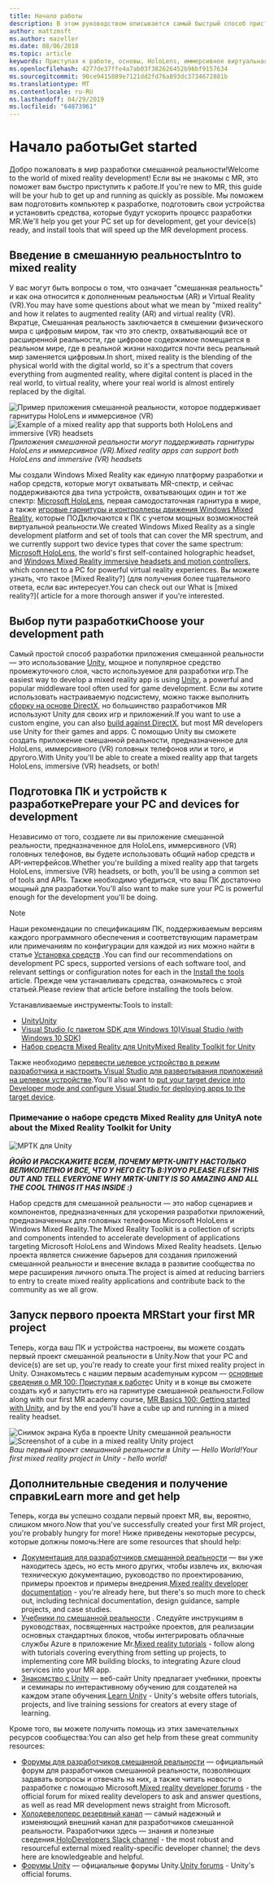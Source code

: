 ```yaml
---
title: Начало работы
description: В этом руководством описывается самый быстрый способ приступить к разработке смешанной реальности.
author: mattzmsft
ms.author: mazeller
ms.date: 08/06/2018
ms.topic: article
keywords: Приступая к работе, основы, HoloLens, иммерсивное виртуальная гарнитура, AR, VR, Unity, Visual Studio, быстрый запуск, как
ms.openlocfilehash: 4277de37ffe4a7ab03f382626452b96bf9157634
ms.sourcegitcommit: 90ce9415889e7121dd2fd76a893dc3734672881b
ms.translationtype: MT
ms.contentlocale: ru-RU
ms.lasthandoff: 04/29/2019
ms.locfileid: "64873961"
---
```

# <a name="get-started"></a><span data-ttu-id="47056-104">Начало работы</span><span class="sxs-lookup"><span data-stu-id="47056-104">Get started</span></span>

<span data-ttu-id="47056-105">Добро пожаловать в мир разработки смешанной реальности!</span><span class="sxs-lookup"><span data-stu-id="47056-105">Welcome to the world of mixed reality development!</span></span> <span data-ttu-id="47056-106">Если вы не знакомы с MR, это поможет вам быстро приступить к работе.</span><span class="sxs-lookup"><span data-stu-id="47056-106">If you're new to MR, this guide will be your hub to get up and running as quickly as possible.</span></span> <span data-ttu-id="47056-107">Мы поможем вам подготовить компьютер к разработке, подготовить свои устройства и установить средства, которые будут ускорить процесс разработки MR.</span><span class="sxs-lookup"><span data-stu-id="47056-107">We'll help you get your PC set up for development, get your device(s) ready, and install tools that will speed up the MR development process.</span></span> 

## <a name="intro-to-mixed-reality"></a><span data-ttu-id="47056-108">Введение в смешанную реальность</span><span class="sxs-lookup"><span data-stu-id="47056-108">Intro to mixed reality</span></span>

<span data-ttu-id="47056-109">У вас могут быть вопросы о том, что означает "смешанная реальность" и как она относится к дополненным реальностьм (AR) и Virtual Reality (VR).</span><span class="sxs-lookup"><span data-stu-id="47056-109">You may have some questions about what we mean by "mixed reality" and how it relates to augmented reality (AR) and virtual reality (VR).</span></span> <span data-ttu-id="47056-110">Вкратце, Смешанная реальность заключается в смешении физического мира с цифровым миром, так что это спектр, охватывающий все от расширенной реальности, где цифровое содержимое помещается в реальном мире, где в реальной жизни находится почти весь реальный мир заменяется цифровым.</span><span class="sxs-lookup"><span data-stu-id="47056-110">In short, mixed reality is the blending of the physical world with the digital world, so it's a spectrum that covers everything from augmented reality, where digital content is placed in the real world, to virtual reality, where your real world is almost entirely replaced by the digital.</span></span> 

<span data-ttu-id="47056-111">![Пример приложения смешанной реальности, которое поддерживает гарнитуры HoloLens и иммерсивное (VR)](images/mr-island.png)</span><span class="sxs-lookup"><span data-stu-id="47056-111">![Example of a mixed reality app that supports both HoloLens and immersive (VR) headsets](images/mr-island.png)</span></span><br>
<span data-ttu-id="47056-112">*Приложения смешанной реальности могут поддерживать гарнитуры HoloLens и иммерсивное (VR).*</span><span class="sxs-lookup"><span data-stu-id="47056-112">*Mixed reality apps can support both HoloLens and immersive (VR) headsets*</span></span>

<span data-ttu-id="47056-113">Мы создали Windows Mixed Reality как единую платформу разработки и набор средств, которые могут охватывать MR-спектр, и сейчас поддерживаются два типа устройств, охватывающих один и тот же спектр: [Microsoft HoloLens](https://www.microsoft.com/hololens), первая самодостаточная гарнитура в мире, а также [игровые гарнитуры и контроллеры движения Windows Mixed Reality](https://www.microsoft.com/windows/windows-mixed-reality), которые ПОДключаются к ПК с учетом мощных возможностей виртуальной реальности.</span><span class="sxs-lookup"><span data-stu-id="47056-113">We created Windows Mixed Reality as a single development platform and set of tools that can cover the MR spectrum, and we currently support two device types that cover the same spectrum: [Microsoft HoloLens](https://www.microsoft.com/hololens), the world's first self-contained holographic headset, and [Windows Mixed Reality immersive headsets and motion controllers](https://www.microsoft.com/windows/windows-mixed-reality), which connect to a PC for powerful virtual reality experiences.</span></span> <span data-ttu-id="47056-114">Вы можете узнать, что такое [Mixed Reality?] (для получения более тщательного ответа, если вас интересует.</span><span class="sxs-lookup"><span data-stu-id="47056-114">You can check out our What is [mixed reality?]( article for a more thorough answer if you're interested.</span></span>

## <a name="choose-your-development-path"></a><span data-ttu-id="47056-115">Выбор пути разработки</span><span class="sxs-lookup"><span data-stu-id="47056-115">Choose your development path</span></span>

<span data-ttu-id="47056-116">Самый простой способ разработки приложения смешанной реальности — это использование [Unity](https://unity3d.com), мощное и популярное средство промежуточного слоя, часто используемое для разработки игр.</span><span class="sxs-lookup"><span data-stu-id="47056-116">The easiest way to develop a mixed reality app is using [Unity](https://unity3d.com), a powerful and popular middleware tool often used for game development.</span></span> <span data-ttu-id="47056-117">Если вы хотите использовать настраиваемую подсистему, можно также выполнить [сборку на основе DirectX](directx-development-overview.md), но большинство разработчиков MR используют Unity для своих игр и приложений.</span><span class="sxs-lookup"><span data-stu-id="47056-117">If you want to use a custom engine, you can also [build against DirectX](directx-development-overview.md), but most MR developers use Unity for their games and apps.</span></span> <span data-ttu-id="47056-118">С помощью Unity вы сможете создать приложение смешанной реальности, предназначенное для HoloLens, иммерсивного (VR) головных телефонов или и того, и другого.</span><span class="sxs-lookup"><span data-stu-id="47056-118">With Unity you'll be able to create a mixed reality app that targets HoloLens, immersive (VR) headsets, or both!</span></span>

## <a name="prepare-your-pc-and-devices-for-development"></a><span data-ttu-id="47056-119">Подготовка ПК и устройств к разработке</span><span class="sxs-lookup"><span data-stu-id="47056-119">Prepare your PC and devices for development</span></span>

<span data-ttu-id="47056-120">Независимо от того, создаете ли вы приложение смешанной реальности, предназначенное для HoloLens, иммерсивного (VR) головных телефонов, вы будете использовать общий набор средств и API-интерфейсов.</span><span class="sxs-lookup"><span data-stu-id="47056-120">Whether you're building a mixed reality app that targets HoloLens, immersive (VR) headsets, or both, you'll be using a common set of tools and APIs.</span></span> <span data-ttu-id="47056-121">Также необходимо убедиться, что ваш ПК достаточно мощный для разработки.</span><span class="sxs-lookup"><span data-stu-id="47056-121">You'll also want to make sure your PC is powerful enough for the development you'll be doing.</span></span> 

>[!NOTE]
><span data-ttu-id="47056-122">Наши рекомендации по спецификациям ПК, поддерживаемым версиям каждого программного обеспечения и соответствующим параметрам или примечаниям по конфигурации для каждой из них можно найти в статье [Установка средств](install-the-tools.md) .</span><span class="sxs-lookup"><span data-stu-id="47056-122">You can find our recommendations on development PC specs, supported versions of each software tool, and relevant settings or configuration notes for each in the [Install the tools](install-the-tools.md) article.</span></span> <span data-ttu-id="47056-123">Прежде чем устанавливать средства, ознакомьтесь с этой статьей.</span><span class="sxs-lookup"><span data-stu-id="47056-123">Please review that article before installing the tools below.</span></span>

<span data-ttu-id="47056-124">Устанавливаемые инструменты:</span><span class="sxs-lookup"><span data-stu-id="47056-124">Tools to install:</span></span>
* [<span data-ttu-id="47056-125">Unity</span><span class="sxs-lookup"><span data-stu-id="47056-125">Unity</span></span>](https://store.unity.com/download)
* [<span data-ttu-id="47056-126">Visual Studio (с пакетом SDK для Windows 10)</span><span class="sxs-lookup"><span data-stu-id="47056-126">Visual Studio (with Windows 10 SDK)</span></span>](https://developer.microsoft.com/windows/downloads)
* [<span data-ttu-id="47056-127">Набор средств Mixed Reality для Unity</span><span class="sxs-lookup"><span data-stu-id="47056-127">Mixed Reality Toolkit for Unity</span></span>](https://github.com/Microsoft/MixedRealityToolkit-Unity/blob/htk_release/GettingStarted.md)

<span data-ttu-id="47056-128">Также необходимо [перевести целевое устройство в режим разработчика и настроить Visual Studio для развертывания приложений на целевом устройстве](using-visual-studio.md).</span><span class="sxs-lookup"><span data-stu-id="47056-128">You'll also want to [put your target device into Developer mode and configure Visual Studio for deploying apps to the target device](using-visual-studio.md).</span></span>

### <a name="a-note-about-the-mixed-reality-toolkit-for-unity"></a><span data-ttu-id="47056-129">Примечание о наборе средств Mixed Reality для Unity</span><span class="sxs-lookup"><span data-stu-id="47056-129">A note about the Mixed Reality Toolkit for Unity</span></span>

![МРТК для Unity](images/mrtkandunity.png)<br>

<span data-ttu-id="47056-131">***ЙОЙО И РАССКАЖИТЕ ВСЕМ, ПОЧЕМУ МРТК-UNITY НАСТОЛЬКО ВЕЛИКОЛЕПНО И ВСЕ, ЧТО У НЕГО ЕСТЬ В:)***</span><span class="sxs-lookup"><span data-stu-id="47056-131">***YOYO PLEASE FLESH THIS OUT AND TELL EVERYONE WHY MRTK-UNITY IS SO AMAZING AND ALL THE COOL THINGS IT HAS INSIDE :)***</span></span>

<span data-ttu-id="47056-132">Набор средств для смешанной реальности — это набор сценариев и компонентов, предназначенных для ускорения разработки приложений, предназначенных для головных телефонов Microsoft HoloLens и Windows Mixed Reality.</span><span class="sxs-lookup"><span data-stu-id="47056-132">The Mixed Reality Toolkit is a collection of scripts and components intended to accelerate development of applications targeting Microsoft HoloLens and Windows Mixed Reality headsets.</span></span> <span data-ttu-id="47056-133">Целью проекта является снижение барьеров для создания приложений смешанной реальности и внесение вклада в развитие сообщества по мере расширения личного опыта.</span><span class="sxs-lookup"><span data-stu-id="47056-133">The project is aimed at reducing barriers to entry to create mixed reality applications and contribute back to the community as we all grow.</span></span>

## <a name="start-your-first-mr-project"></a><span data-ttu-id="47056-134">Запуск первого проекта MR</span><span class="sxs-lookup"><span data-stu-id="47056-134">Start your first MR project</span></span>

<span data-ttu-id="47056-135">Теперь, когда ваш ПК и устройства настроены, вы можете создать первый проект смешанной реальности в Unity.</span><span class="sxs-lookup"><span data-stu-id="47056-135">Now that your PC and device(s) are set up, you're ready to create your first mixed reality project in Unity.</span></span> <span data-ttu-id="47056-136">Ознакомьтесь с нашим первым academyным курсом — [основные сведения о MR 100: Приступая к работе](holograms-100.md)с Unity и в конце вы сможете создать куб и запустить его на гарнитуре смешанной реальности.</span><span class="sxs-lookup"><span data-stu-id="47056-136">Follow along with our first MR academy course, [MR Basics 100: Getting started with Unity](holograms-100.md), and by the end you'll have a cube up and running in a mixed reality headset.</span></span>

<span data-ttu-id="47056-137">![Снимок экрана Куба в проекте Unity смешанной реальности](images/mr-cube.PNG)</span><span class="sxs-lookup"><span data-stu-id="47056-137">![Screenshot of a cube in a mixed reality Unity project](images/mr-cube.PNG)</span></span><br>
<span data-ttu-id="47056-138">*Ваш первый проект смешанной реальности в Unity — Hello World!*</span><span class="sxs-lookup"><span data-stu-id="47056-138">*Your first mixed reality project in Unity - hello world!*</span></span>

## <a name="learn-more-and-get-help"></a><span data-ttu-id="47056-139">Дополнительные сведения и получение справки</span><span class="sxs-lookup"><span data-stu-id="47056-139">Learn more and get help</span></span>

<span data-ttu-id="47056-140">Теперь, когда вы успешно создали первый проект MR, вы, вероятно, слишком много.</span><span class="sxs-lookup"><span data-stu-id="47056-140">Now that you've successfully created your first MR project, you're probably hungry for more!</span></span> <span data-ttu-id="47056-141">Ниже приведены некоторые ресурсы, которые должны помочь:</span><span class="sxs-lookup"><span data-stu-id="47056-141">Here are some resources that should help:</span></span>
* <span data-ttu-id="47056-142">[Документация для разработчиков смешанной реальности](mixed-reality.md) — вы уже находитесь здесь, но есть много других, чтобы извлечь их, включая техническую документацию, руководство по проектированию, примеры проектов и примеры внедрения.</span><span class="sxs-lookup"><span data-stu-id="47056-142">[Mixed reality developer documentation](mixed-reality.md) - you're already here, but there's so much more to check out, including technical documentation, design guidance, sample projects, and case studies.</span></span>
* <span data-ttu-id="47056-143">[Учебники по смешанной реальности](tutorials.md) . Следуйте инструкциям в руководствах, посвященных настройке проектов, для реализации основных стандартных блоков, чтобы интегрировать облачные службы Azure в приложение Mr.</span><span class="sxs-lookup"><span data-stu-id="47056-143">[Mixed reality tutorials](tutorials.md) - follow along with tutorials covering everything from setting up projects, to implementing core MR building blocks, to integrating Azure cloud services into your MR app.</span></span>
* <span data-ttu-id="47056-144">[Знакомство с Unity](https://unity3d.com/learn) — веб-сайт Unity предлагает учебники, проекты и семинары по интерактивному обучению для создателей на каждом этапе обучения.</span><span class="sxs-lookup"><span data-stu-id="47056-144">[Learn Unity](https://unity3d.com/learn) - Unity's website offers tutorials, projects, and live training sessions for creators at every stage of learning.</span></span>

<span data-ttu-id="47056-145">Кроме того, вы можете получить помощь из этих замечательных ресурсов сообщества:</span><span class="sxs-lookup"><span data-stu-id="47056-145">You can also get help from these great community resources:</span></span>
* <span data-ttu-id="47056-146">[Форумы для разработчиков смешанной реальности](https://forums.hololens.com/) — официальный форум для разработчиков смешанной реальности, позволяющих задавать вопросы и отвечать на них, а также читать новости о разработке с помощью Microsoft.</span><span class="sxs-lookup"><span data-stu-id="47056-146">[Mixed reality developer forums](https://forums.hololens.com/) - the official forum for mixed reality developers to ask and answer questions, as well as read MR development news straight from Microsoft.</span></span>
* <span data-ttu-id="47056-147">[Холодевелоперс резервный канал](https://holodevelopersslack.azurewebsites.net/) — самый надежный и изменяющий внешний канал для разработчиков смешанной реальности. Разработчики здесь — знания и полезные сведения.</span><span class="sxs-lookup"><span data-stu-id="47056-147">[HoloDevelopers Slack channel](https://holodevelopersslack.azurewebsites.net/) - the most robust and resourceful external mixed reality-specific developer channel; the devs here are knowledgeable and helpful.</span></span>
* <span data-ttu-id="47056-148">[Форумы Unity](https://forum.unity3d.com/) — официальные форумы Unity.</span><span class="sxs-lookup"><span data-stu-id="47056-148">[Unity forums](https://forum.unity3d.com/) - Unity's official forums.</span></span>
